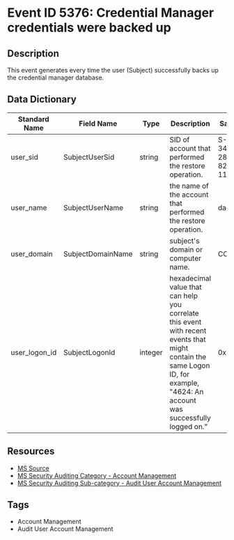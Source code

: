 # Event ID 5376: Credential Manager credentials were backed up

## Description
This event generates every time the user (Subject) successfully backs up the credential manager database.

## Data Dictionary
|Standard Name|Field Name|Type|Description|Sample Value|
|---|---|---|---|---|
|user_sid|SubjectUserSid|string|SID of account that performed the restore operation.|S-1-5-21-3457937927-2839227994-823803824-1104|
|user_name|SubjectUserName|string|the name of the account that performed the restore operation.|dadmin|
|user_domain|SubjectDomainName|string|subject's domain or computer name.|CONTOSO|
|user_logon_id|SubjectLogonId|integer|hexadecimal value that can help you correlate this event with recent events that might contain the same Logon ID, for example, "4624: An account was successfully logged on."|0x30d7c|

## Resources
* [MS Source](https://github.com/MicrosoftDocs/windows-itpro-docs/blob/master/windows/security/threat-protection/auditing/event-5376.md)
* [MS Security Auditing Category - Account Management](https://docs.microsoft.com/en-us/windows/security/threat-protection/auditing/advanced-security-audit-policy-settings#account-management)
* [MS Security Auditing Sub-category - Audit User Account Management](https://github.com/MicrosoftDocs/windows-itpro-docs/tree/master/windows/security/threat-protection/auditing/audit-user-account-management.md)

## Tags
* Account Management
* Audit User Account Management